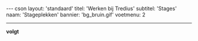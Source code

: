 --- cson
layout: 	'standaard'
titel: 		'Werken bij Tredius'
subtitel: 	'Stages'
naam: 		'Stageplekken'
bannier: 	'bg_bruin.gif'
voetmenu: 	2

---

**volgt**

